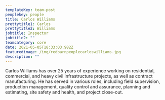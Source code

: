 ```yaml
---
templateKey: team-post
peoplekey: people
title: Carlos Williams
prettytitle1: Carlos
prettytitle2: Williams
jobtitle: Inspector
jobtitle2: ""
teamcategory: core
date: 2021-05-05T18:33:03.982Z
featuredimage: /img/redbarnpeoplecarloswilliams.jpg
description: ""
---
```


<!--StartFragment-->

Carlos Williams has over 25 years of experience working on residential, commercial, and heavy civil infrastructure projects, as well as contract manufacturing. He has served in various roles, including field supervision, production management, quality control and assurance, planning and estimating, site safety and health, and project close-out.

<!--EndFragment-->
